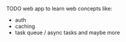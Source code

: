 TODO web app to learn web concepts like:
- auth
- caching
- task queue / async tasks
and maybe more
